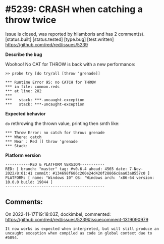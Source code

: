
#5239: CRASH when catching a throw twice
================================================================================
Issue is closed, was reported by hiiamboris and has 2 comment(s).
[status.built] [status.tested] [type.bug] [test.written]
<https://github.com/red/red/issues/5239>

**Describe the bug**

Woohoo! No CAT for THROW is back with a new performance:
```
>> probe try [do try/all [throw 'grenade]]

*** Runtime Error 95: no CATCH for THROW
*** in file: common.reds
*** at line: 282
***
***   stack: ***-uncaught-exception
***   stack: ***-uncaught-exception
```

**Expected behavior**

`do` rethrowing the thrown value, printing then smth like:
```
*** Throw Error: no catch for throw: grenade
*** Where: catch
*** Near : Red [] throw 'grenade
*** Stack:
```

**Platform version**

```
-----------RED & PLATFORM VERSION----------- 
RED: [ branch: "master" tag: #v0.6.4 ahead: 4565 date: 7-Nov-2022/8:01:41 commit: #134698f686c200e24d420f28866c8aa03a8557c0 ]
PLATFORM: [ name: "Windows 10" OS: 'Windows arch: 'x86-64 version: 10.0.0 build: 19044 ]
--------------------------------------------
```


Comments:
--------------------------------------------------------------------------------

On 2022-11-17T19:18:03Z, dockimbel, commented:
<https://github.com/red/red/issues/5239#issuecomment-1319090979>

    It now works as expected when interpreted, but will still produce an uncaught exception when compiled as code in global context due to #5094.

